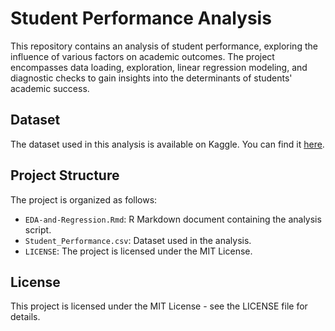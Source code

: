 # Student Performance Analysis

This repository contains an analysis of student performance, exploring the influence of various factors on academic outcomes. The project encompasses data loading, exploration, linear regression modeling, and diagnostic checks to gain insights into the determinants of students' academic success.

## Dataset

The dataset used in this analysis is available on Kaggle. You can find it [here](https://www.kaggle.com/example/student-performance).

## Project Structure

The project is organized as follows:

- `EDA-and-Regression.Rmd`: R Markdown document containing the analysis script.
- `Student_Performance.csv`: Dataset used in the analysis.
- `LICENSE`: The project is licensed under the MIT License.

## License
This project is licensed under the MIT License - see the LICENSE file for details.

